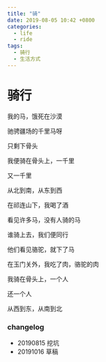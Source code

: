 ```yaml
---
title: "骑"
date: 2019-08-05 10:42 +0800
categories:
  - life
  - ride
tags:
  - 骑行
  - 生活方式
---
```


# 骑行

我的马，饿死在沙漠

驰骋疆场的千里马呀

只剩下骨头

我便骑在骨头上，一千里

又一千里

从北到南，从东到西


在祁连山下，我喝了酒

看见许多马，没有人骑的马

谁骑上去，我们便同行


他们看见骆驼，就下了马

在玉门关外，我吃了肉，骆驼的肉

我骑在骨头上，一个人

还一个人

从西到东，从南到北


### changelog
- 20190815 挖坑
- 20191016 草稿
